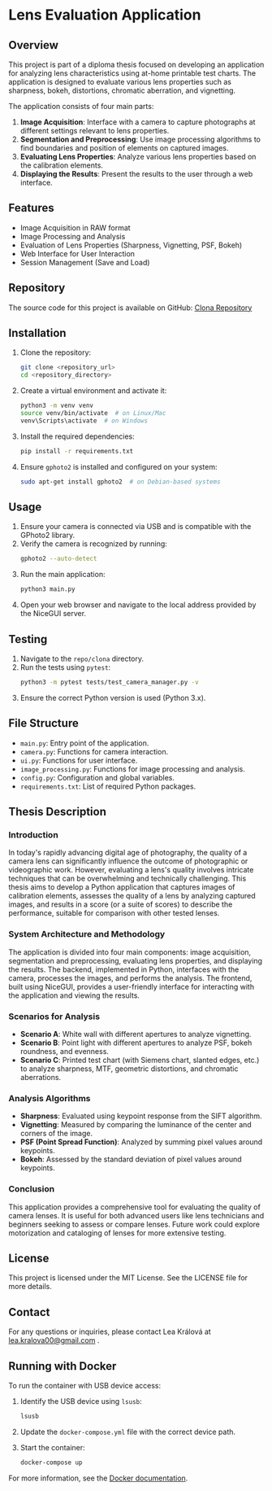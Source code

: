 # Lens Evaluation Application

## Overview

This project is part of a diploma thesis focused on developing an application for analyzing lens characteristics using at-home printable test charts. The application is designed to evaluate various lens properties such as sharpness, bokeh, distortions, chromatic aberration, and vignetting.

The application consists of four main parts:
1. **Image Acquisition**: Interface with a camera to capture photographs at different settings relevant to lens properties.
2. **Segmentation and Preprocessing**: Use image processing algorithms to find boundaries and position of elements on captured images.
3. **Evaluating Lens Properties**: Analyze various lens properties based on the calibration elements.
4. **Displaying the Results**: Present the results to the user through a web interface.

## Features

- Image Acquisition in RAW format
- Image Processing and Analysis
- Evaluation of Lens Properties (Sharpness, Vignetting, PSF, Bokeh)
- Web Interface for User Interaction
- Session Management (Save and Load)

## Repository

The source code for this project is available on GitHub: [Clona Repository](https://github.com/N4M3L355/clona)

## Installation

1. Clone the repository:
   ```bash
   git clone <repository_url>
   cd <repository_directory>
   ```

2. Create a virtual environment and activate it:
   ```bash
   python3 -m venv venv
   source venv/bin/activate  # on Linux/Mac
   venv\Scripts\activate  # on Windows
   ```

3. Install the required dependencies:
   ```bash
   pip install -r requirements.txt
   ```

4. Ensure `gphoto2` is installed and configured on your system:
   ```bash
   sudo apt-get install gphoto2  # on Debian-based systems
   ```

## Usage

1. Ensure your camera is connected via USB and is compatible with the GPhoto2 library.
2. Verify the camera is recognized by running:
   ```bash
   gphoto2 --auto-detect
   ```
3. Run the main application:
   ```bash
   python3 main.py
   ```
4. Open your web browser and navigate to the local address provided by the NiceGUI server.

## Testing

1. Navigate to the `repo/clona` directory.
2. Run the tests using `pytest`:
   ```bash
   python3 -m pytest tests/test_camera_manager.py -v
   ```
3. Ensure the correct Python version is used (Python 3.x).

## File Structure

- `main.py`: Entry point of the application.
- `camera.py`: Functions for camera interaction.
- `ui.py`: Functions for user interface.
- `image_processing.py`: Functions for image processing and analysis.
- `config.py`: Configuration and global variables.
- `requirements.txt`: List of required Python packages.

## Thesis Description

### Introduction
In today's rapidly advancing digital age of photography, the quality of a camera lens can significantly influence the outcome of photographic or videographic work. However, evaluating a lens's quality involves intricate techniques that can be overwhelming and technically challenging. This thesis aims to develop a Python application that captures images of calibration elements, assesses the quality of a lens by analyzing captured images, and results in a score (or a suite of scores) to describe the performance, suitable for comparison with other tested lenses.

### System Architecture and Methodology
The application is divided into four main components: image acquisition, segmentation and preprocessing, evaluating lens properties, and displaying the results. The backend, implemented in Python, interfaces with the camera, processes the images, and performs the analysis. The frontend, built using NiceGUI, provides a user-friendly interface for interacting with the application and viewing the results.

### Scenarios for Analysis
- **Scenario A**: White wall with different apertures to analyze vignetting.
- **Scenario B**: Point light with different apertures to analyze PSF, bokeh roundness, and evenness.
- **Scenario C**: Printed test chart (with Siemens chart, slanted edges, etc.) to analyze sharpness, MTF, geometric distortions, and chromatic aberrations.

### Analysis Algorithms
- **Sharpness**: Evaluated using keypoint response from the SIFT algorithm.
- **Vignetting**: Measured by comparing the luminance of the center and corners of the image.
- **PSF (Point Spread Function)**: Analyzed by summing pixel values around keypoints.
- **Bokeh**: Assessed by the standard deviation of pixel values around keypoints.

### Conclusion
This application provides a comprehensive tool for evaluating the quality of camera lenses. It is useful for both advanced users like lens technicians and beginners seeking to assess or compare lenses. Future work could explore motorization and cataloging of lenses for more extensive testing.

## License

This project is licensed under the MIT License. See the LICENSE file for more details.

## Contact

For any questions or inquiries, please contact Lea Králová at lea.kralova00@gmail.com .

## Running with Docker

To run the container with USB device access:

1. Identify the USB device using `lsusb`:
   ```bash
   lsusb
   ```

2. Update the `docker-compose.yml` file with the correct device path.

3. Start the container:
   ```bash
   docker-compose up
   ```

For more information, see the [Docker documentation](https://docs.docker.com/engine/reference/commandline/run/#add-host-device-to-container---device).
